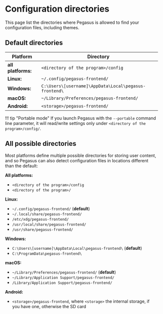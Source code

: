 # Configuration directories

This page list the directories where Pegasus is allowed to find your configuration files, including themes.

## Default directories

Platform | Directory
---------|----------
**all platforms:** | `<directory of the program>/config`
**Linux:** | `~/.config/pegasus-frontend/`
**Windows:** | `C:\Users\[username]\AppData\Local\pegasus-frontend\`
**macOS:** | `~/Library/Preferences/pegasus-frontend/`
**Android:** | `<storage>/pegasus-frontend/`

!!! tip "Portable mode"
    If you launch Pegasus with the `--portable` command line parameter, it will read/write settings only under `<directory of the program>/config/`.

## All possible directories

Most platforms define multiple possible directories for storing user content, and so Pegasus can also detect configuration files in locations different than the default:

**All platforms:**

- `<directory of the program>/config`
- `<directory of the program>/`

**Linux:**

- `~/.config/pegasus-frontend/` (**default**)
- `~/.local/share/pegasus-frontend/`
- `/etc/xdg/pegasus-frontend/`
- `/usr/local/share/pegasus-frontend/`
- `/usr/share/pegasus-frontend/`

**Windows:**

- `C:\Users\[username]\AppData\Local\pegasus-frontend\` (**default**)
- `C:\ProgramData\pegasus-frontend\`

**macOS:**

- `~/Library/Preferences/pegasus-frontend/` (**default**)
- `~/Library/Application Support/pegasus-frontend/`
- `/Library/Application Support/pegasus-frontend/`

**Android:**

- `<storage>/pegasus-frontend`, where `<storage>` the internal storage, if you have one, otherwise the SD card
